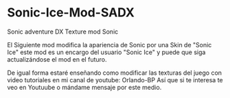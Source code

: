 # Sonic-Ice-Mod-SADX
Sonic adventure DX Texture mod Sonic

El Siguiente mod modifica la apariencia de Sonic por una Skin de "Sonic Ice" este mod es un encargo del usuario "Sonic Ice" y puede que siga actualizándose el mod en el futuro.

De igual forma estaré enseñando como modificar las texturas del juego con video tutoriales en mi canal de youtube: Orlando-BP 
Así que si te interesa te veo en Youtuube o mándame mensaje por este medio.
